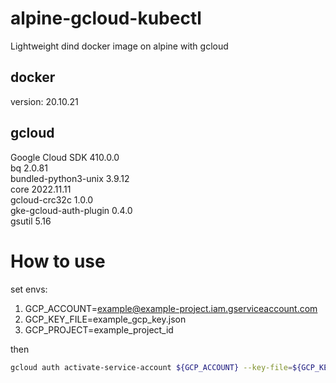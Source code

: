 # alpine-gcloud-kubectl

Lightweight dind docker image on alpine with gcloud

## docker

version: 20.10.21

## gcloud

Google Cloud SDK 410.0.0  
bq 2.0.81  
bundled-python3-unix 3.9.12  
core 2022.11.11  
gcloud-crc32c 1.0.0  
gke-gcloud-auth-plugin 0.4.0  
gsutil 5.16

# How to use

set envs:

1. GCP_ACCOUNT=example@example-project.iam.gserviceaccount.com
2. GCP_KEY_FILE=example_gcp_key.json
3. GCP_PROJECT=example_project_id

then

```sh
gcloud auth activate-service-account ${GCP_ACCOUNT} --key-file=${GCP_KEY_PATH} --project ${GCP_PROJECT}
```
